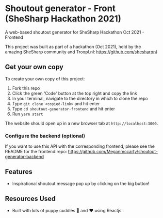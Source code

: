 # Shoutout generator - Front (SheSharp Hackathon 2021)

A web-based shoutout generator for SheSharp Hackathon Oct 2021 - Frontend

This project was built as part of a hackathon (Oct 2021), held by the amazing SheSharp community and Troopl.nl: https://github.com/shesharpnl

## Get your own copy

To create your own copy of this project:

1. Fork this repo
2. Click the green 'Code' button at the top right and copy the link
3. In your terminal, navigate to the directory in which to clone the repo
4. Type `git clone <copied-link>` and hit enter
5. Type `cd shoutout-generator-frontend` and hit enter
6. Run `yarn start`

The website should open up in a new browser tab at `http://localhost:3000`.

### Configure the backend (optional)

If you want to use this API with the corresponding frontend, please see the README for the frontend repo: https://github.com/Meganmccarty/shoutout-generator-backend

## Features

- Inspirational shoutout message pop up by clicking on the big button!

## Resources Used

- Built with lots of puppy cuddles 🐶 and ❤️ using Reactjs.
